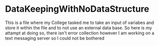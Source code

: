 # DataKeepingWithNoDataStructure
This is a file where my College tasked me to take an input of variabes and store it within the file and to not use an external data base.
So here is my attampt at doing so, there isn't error collection however I am working on a text messaging server so I could not be bothered
